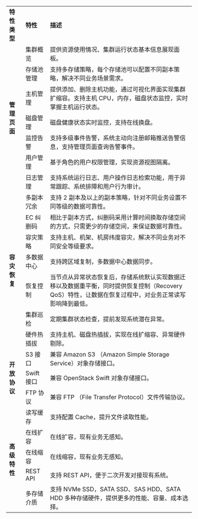 <table>
    <tr>
		<td><b>特性类型</b></td> 
        <td><b>特性</b></td> 
				<td><b>描述</b></td>
    </tr>
    <tr>
        <td rowspan="7"><b>管理页面</b></td>    
        <td >集群概览</td>  
				<td >提供资源使用情况、集群运行状态基本信息展现面板。</td>  
    </tr>
    <tr>
        <td >存储池管理</td>  
				<td >支持多存储策略，每个存储池可以配置不同副本策略，解决不同业务场景需求。</td>
    </tr>
	<tr>
        <td >主机管理</td>  
				<td >提供添加、删除主机功能，通过可视化界面实现集群扩缩容。支持主机 CPU，内存，磁盘状态监控，实时掌握主机运行状态。</td>
    </tr>
	<tr>
        <td >磁盘管理</td>  
				<td >磁盘健康状态实时监控，支持在线换盘。</td>
    </tr>
	<tr>
        <td >监控告警</td>  
				<td >支持多级事件告警，系统主动向注册邮箱推送告警信息，支持管理页面查询告警事件。</td>
    </tr>
	<tr>
        <td >用户管理</td>  
				<td >基于角色的用户权限管理，实现资源视图隔离。</td>
    </tr>
	<tr>
        <td >日志管理</td>  
				<td >支持系统运行日志、用户操作日志检索功能，用于异常跟踪、系统排障和用户行为审计。</td>
    </tr>
	<tr>
        <td rowspan="7"><b>容灾恢复</b></td>    
        <td >多副本冗余</td>  
				<td >支持 2 副本及以上的副本策略，针对不同业务设置不同等级的数据可靠性。</td>  
    </tr>
	<tr>
        <td >EC 纠删码</td>  
				<td >相比于副本方式，纠删码采用计算时间换取存储空间的方式，只需更少的存储空间，来保证数据可靠性。</td>
    </tr>
	<tr>
        <td >容灾策略</td>  
				<td >支持主机、机架、机房纬度容灾，解决不同业务对不同安全等级要求。</td>
    </tr>
	<tr>
        <td >多数据中心</td>  
				<td >支持跨区域复制，多数据中心数据同步。</td>
    </tr>
	<tr>
        <td >恢复控制</td>  
				<td >当节点从异常状态恢复后，存储系统默认实现数据迁移以及数据重平衡，同时提供恢复控制（Recovery QoS）特性，让数据在恢复过程中，对业务正常读写影响降到最低。</td>
    </tr>
	<tr>
        <td >集群巡检</td>  
				<td >定期集群状态检查，提前发现系统潜在异常。</td>
    </tr>
	<tr>
        <td >硬件热插拔</td>  
				<td >支持主机、磁盘热插拔，实现在线扩缩容、异常硬件剔除。</td>
    </tr>
	<tr>
        <td rowspan="3"><b>开放协议</b></td>    
        <td >S3 接口</td>  
				<td >兼容 Amazon S3 （Amazon Simple Storage Service）对象存储接口。</td>  
    </tr>
	<tr>
        <td >Swift 接口</td>  
				<td >兼容 OpenStack Swift 对象存储接口。</td>
    </tr>
	<tr>
        <td >FTP 协议</td>  
				<td >兼容 FTP （File Transfer Protocol）文件传输协议。</td>
    </tr>
	<tr>
        <td rowspan="5"><b>高级特性</b></td>    
        <td >读写缓存</td>  
				<td >支持配置 Cache，提升文件读取性能。</td>  
    </tr>
	<tr>
        <td >在线扩容</td>  
				<td >在线扩容，现有业务无感知。</td>
    </tr>
	<tr>
        <td >在线缩容</td>  
				<td >在线缩容，现有业务无感知。</td>
    </tr>
	<tr>
        <td >REST API</td>  
				<td > 支持 REST API，便于二次开发对接现有系统。</td>
    </tr>
	<tr>
        <td >多存储介质</td>  
				<td > 支持 NVMe SSD，SATA SSD、SAS HDD、SATA HDD 多种存储硬件，提供更多的性能、容量、成本选择。</td>
    </tr>
</table>





